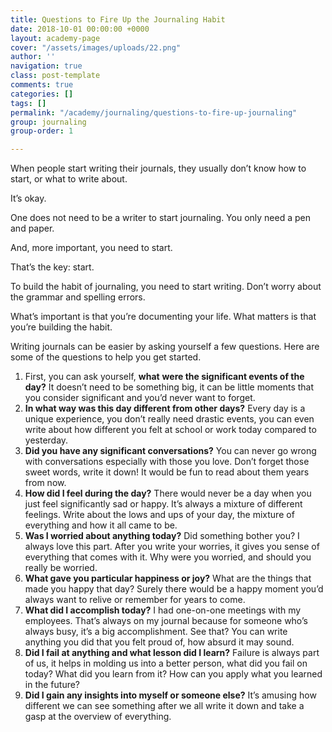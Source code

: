 ```yaml
---
title: Questions to Fire Up the Journaling Habit
date: 2018-10-01 00:00:00 +0000
layout: academy-page
cover: "/assets/images/uploads/22.png"
author: ''
navigation: true
class: post-template
comments: true
categories: []
tags: []
permalink: "/academy/journaling/questions-to-fire-up-journaling"
group: journaling
group-order: 1

---
```

When people start writing their journals, they usually don’t know how to start, or what to write about.

It’s okay.

One does not need to be a writer to start journaling. You only need a pen and paper.

And, more important, you need to start.

That’s the key: start.

To build the habit of journaling, you need to start writing. Don’t worry about the grammar and spelling errors.

What’s important is that you’re documenting your life. What matters is that you’re building the habit.

Writing journals can be easier by asking yourself a few questions. Here are some of the questions to help you get started.

1. First, you can ask yourself, **what** **were the significant events of the day?** It doesn’t need to be something big, it can be little moments that you consider significant and you’d never want to forget.
2. **In what way was this day different from other days?** Every day is a unique experience, you don’t really need drastic events, you can even write about how different you felt at school or work today compared to yesterday.
3. **Did you have any significant conversations?** You can never go wrong with conversations especially with those you love. Don’t forget those sweet words, write it down! It would be fun to read about them years from now.
4. **How did I feel during the day?** There would never be a day when you just feel significantly sad or happy. It’s always a mixture of different feelings. Write about the lows and ups of your day, the mixture of everything and how it all came to be.
5. **Was I worried about anything today?** Did something bother you? I always love this part. After you write your worries, it gives you sense of everything that comes with it. Why were you worried, and should you really be worried.
6. **What gave you particular happiness or joy?** What are the things that made you happy that day? Surely there would be a happy moment you’d always want to relive or remember for years to come.
7. **What did I accomplish today?** I had one-on-one meetings with my employees. That’s always on my journal because for someone who’s always busy, it’s a big accomplishment. See that? You can write anything you did that you felt proud of, how absurd it may sound.
8. **Did I fail at anything and what lesson did I learn?** Failure is always part of us, it helps in molding us into a better person, what did you fail on today? What did you learn from it? How can you apply what you learned in the future?
9. **Did I gain any insights into myself or someone else?** It’s amusing how different we can see something after we all write it down and take a gasp at the overview of everything.